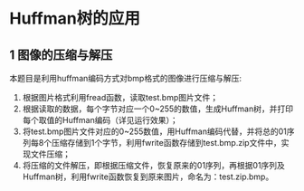 # Huffman树的应用  
## 1 图像的压缩与解压  
本题目是利用huffman编码方式对bmp格式的图像进行压缩与解压:  
1. 根据图片格式利用fread函数，读取test.bmp图片文件；
2. 根据读取的数据，每个字节对应一个0~255的数值，生成Huffman树，并打印每个取值的Huffman编码（详见运行效果）；  
3. 将test.bmp图片文件对应的0~255数值，用Huffman编码代替，并将总的01序列每8个压缩存储到1个字节，利用fwrite函数存储到test.bmp.zip文件中，实现文件压缩；   
4. 将压缩的文件解压，即根据压缩文件，恢复原来的01序列，再根据01序列及Huffman树，利用fwrite函数恢复到原来图片，命名为：test.zip.bmp。   







